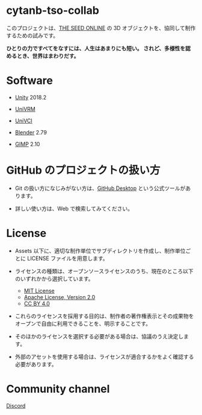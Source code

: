# cytanb-tso-collab

このプロジェクトは、[THE SEED ONLINE](https://seed.online/) の 3D オブジェクトを、協同して制作するための試みです。

**ひとりの力ですべてをなすには、人生はあまりにも短い。
されど、多様性を認めるとき、世界はまわりだす。**

# Software

- [Unity](https://unity3d.com/) 2018.2

- [UniVRM](https://github.com/dwango/UniVRM)

- [UniVCI](https://github.com/virtual-cast/VCI)

- [Blender](https://www.blender.org/) 2.79

- [GIMP](https://www.gimp.org/) 2.10

# GitHub のプロジェクトの扱い方
- Git の扱い方になじみがない方は、[GitHub Desktop](https://desktop.github.com/) という公式ツールがあります。

- 詳しい使い方は、Web で検索してみてください。

# License
- Assets 以下に、適切な制作単位でサブディレクトリを作成し、制作単位ごとに LICENSE ファイルを用意します。

- ライセンスの種類は、オープンソースライセンスのうち、現在のところ以下のいずれかから選択しています。
    - [MIT License](https://opensource.org/licenses/MIT)
    - [Apache License, Version 2.0](https://opensource.org/licenses/Apache-2.0)
    - [CC BY 4.0](https://creativecommons.org/licenses/by/4.0/)

- これらのライセンスを採用する目的は、制作者の著作権表示とその成果物をオープンで自由に利用できることを、明示することです。

- そのほかのライセンスを選択する必要がある場合は、協議のうえ決定します。

- 外部のアセットを使用する場合は、ライセンスが適合するかをよく確認する必要があります。

# Community channel
[Discord](https://discord.gg/FwFjw5n)
